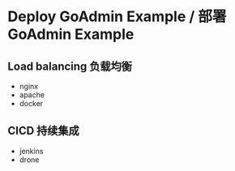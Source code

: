 # Deploy GoAdmin Example / 部署GoAdmin Example

## Load balancing 负载均衡

- nginx
- apache
- docker

## CICD 持续集成

- jenkins
- drone